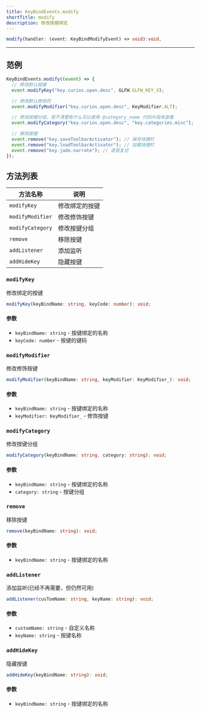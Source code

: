 ```yaml
---
title: KeyBindEvents.modify
shortTitle: modify
description: 修改按键绑定
---
```


<StartupSide/>

```ts title="@at startup"
modify(handler: (event: KeyBindModifyEvent) => void):void,
```

---

## 范例

```js title="@at startup"
KeyBindEvents.modify((event) => {
  // 修改默认按键
  event.modifyKey("key.curios.open.desc", GLFW.GLFW_KEY_X);

  // 修改默认修饰符
  event.modifyModifier("key.curios.open.desc", KeyModifier.ALT);

  // 修改按键分组，若不清楚有什么可以使用 @category_name 代码片段來查看
  event.modifyCategory("key.curios.open.desc", "key.categories.misc");

  // 移除按键
  event.remove("key.saveToolbarActivator"); // 保存快捷栏
  event.remove("key.loadToolbarActivator"); // 加载快捷栏
  event.remove("key.jade.narrate"); // 语音复述
});
```

## 方法列表

| 方法名称         | 说明           |
| ---------------- | -------------- |
| `modifyKey`      | 修改绑定的按键 |
| `modifyModifier` | 修改修饰按键   |
| `modifyCategory` | 修改按键分组   |
| `remove`         | 移除按键       |
| `addListener`    | 添加监听       |
| `addHideKey`     | 隐藏按键       |

### `modifyKey`

修改绑定的按键

```ts
modifyKey(keyBindName: string, keyCode: number): void;
```

#### 参数

- `keyBindName: string` - 按键绑定的名称
- `keyCode: number` - 按键的键码

### `modifyModifier`

修改修饰按键

```ts
modifyModifier(keyBindName: string, keyModifier: KeyModifier_): void;
```

#### 参数

- `keyBindName: string` - 按键绑定的名称
- `keyModifier: KeyModifier_` - 修饰按键

### `modifyCategory`

修改按键分组

```ts
modifyCategory(keyBindName: string, category: string): void;
```

#### 参数

- `keyBindName: string` - 按键绑定的名称
- `category: string` - 按键分组

### `remove`

移除按键

```ts
remove(keyBindName: string): void;
```

#### 参数

- `keyBindName: string` - 按键绑定的名称

### `addListener`

添加监听(已经不再需要，但仍然可用)

```ts
addListener(cusTomName: string, keyName: string): void;
```

#### 参数

- `customName: string` - 自定义名称
- `keyName: string` - 按键名称


### `addHideKey`

隐藏按键

```ts
addHideKey(keyBindName: string): void;
```

#### 参数

- `keyBindName: string` - 按键绑定的名称
